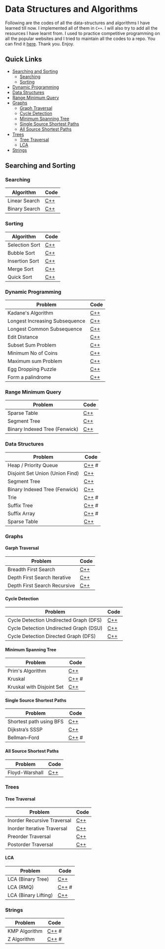 # Data Structures and Algorithms
Following are the codes of all the data-structures and algorithms I have learned till now. I implemented all of them in `C++`. I will also try to add all the resources I have learnt from. I used to practice competitive programming on all the popular websites and I tried to maintain all the codes to a repo. You can find it [here](https://github.com/arpanmukherjee/Competetive-Programming). Thank you. Enjoy.

## Quick Links
- [Searching and Sorting](#searching-and-sorting)
	- [Searching](#searching)
	- [Sorting](#sorting)
- [Dynamic Programming](#dynamic-programming)
- [Data Structures](#data-structures)
- [Range Minimum Query](#range-minimum-query)
- [Graphs](#graphs)
	- [Graph Traversal](#graph-traversal)
	- [Cycle Detection](#cycle-detection)
	- [Minimum Spanning Tree](#minimum-spanning-tree)
	- [Single Source Shortest Paths](#single-source-shortest-paths)
	- [All Source Shortest Paths](#all-source-shortest-paths)
- [Trees](#trees)
	- [Tree Traversal](#tree-traversal)
	- [LCA](#lca)
- [Strings](#strings)



## Searching and Sorting

### Searching
| Algorithm | Code |
|--|--|
| Linear Search | [C++](Searching/linear_search.cpp) |
| Binary Search | [C++](Searching/binary_search.cpp) |

### Sorting
| Algorithm | Code |
|--|--|
| Selection Sort | [C++](Sorting/Selction_Sort.cpp) |
| Bubble Sort | [C++](Sorting/Bubble_Sort.cpp) |
| Insertion Sort | [C++](Sorting/Insertion_Sort.cpp) |
| Merge Sort | [C++](Sorting/Merge_Sort.cpp) |
| Quick Sort | [C++](Sorting/Quick_Sort.cpp) |



### Dynamic Programming
| Problem | Code |
|--|--|
| Kadane's Algorithm | [C++](Dynamic-Programming/kadane.cpp) |
| Longest Increasing Subsequence | [C++](Dynamic-Programming/lis.cpp) |
| Longest Common Subsequence | [C++](Dynamic-Programming/lcs.cpp) |
| Edit Distance | [C++](Dynamic-Programming/edit_distance.cpp) |
| Subset Sum Problem | [C++](Dynamic-Programming/subset_sum.cpp) |
| Minimum No of Coins | [C++](Dynamic-Programming/minimum_no_of_coins.cpp) |
| Maximum sum Problem | [C++](Dynamic-Programming/maximum_sum_problem.cpp) |
| Egg Dropping Puzzle | [C++](Dynamic-Programming/egg_dropping_puzzle.cpp) |
| Form a palindrome | [C++](Dynamic-Programming/form_a_palindrome.cpp) |



### Range Minimum Query
| Problem | Code |
|--|--|
| Sparse Table | [C++](Data-Structures/Sparse_Table.cpp) |
| Segment Tree | [C++](Data-Structures/Segment_Tree.cpp) |
| Binary Indexed Tree (Fenwick) | [C++](Data-Structures/BIT.cpp) |



### Data Structures
| Problem | Code |
|--|--|
| Heap / Priority Queue | [C++](Data-Structures/Heap.cpp) #|
| Disjoint Set Union (Union Find) | [C++](Data-Structures/Disjoint_Set_Union.cpp) |
| Segment Tree | [C++](Data-Structures/Segment_Tree.cpp) |
| Binary Indexed Tree (Fenwick) | [C++](Data-Structures/BIT.cpp) |
| Trie | [C++](Data-Structures/Trie.cpp) # |
| Suffix Tree | [C++](Data-Structures/Suffix_Tree.cpp) # |
| Suffix Array | [C++](Data-Structures/Suffix_Array.cpp) # |
| Sparse Table | [C++](Data-Structures/Sparse_Table.cpp) |



### Graphs

#### Garph Traversal
| Problem | Code |
|--|--|
| Breadth First Search | [C++](Graphs/Traversal/BFS.cpp) |
| Depth First Search Iterative | [C++](Graphs/Traversal/DFS_Iterative.cpp) |
| Depth First Search Recursive | [C++](Graphs/Traversal/DFS_Recursive.cpp) |

#### Cycle Detection
| Problem | Code |
|--|--|
| Cycle Detection Undirected Graph (DFS) | [C++](Graphs/Cycle-Detection/Cycle_Detection_Undirected_DFS.cpp) |
| Cycle Detection Undirected Graph (DSU) | [C++](Graphs/Cycle-Detection/Cycle_Detection_Undirected_DSU.cpp) |
| Cycle Detection Directed Graph (DFS) | [C++](Graphs/Cycle-Detection/Cycle_Detection_Directed_DFS.cpp) |

#### Minimum Spanning Tree
| Problem | Code |
|--|--|
| Prim's Algorithm | [C++](Graphs/Minimum-Spanning-Tree/Prim.cpp) |
| Kruskal | [C++](Graphs/Minimum-Spanning-Tree/Kruskal.cpp) #|
| Kruskal with Disjoint Set | [C++](Graphs/Minimum-Spanning-Tree/Kruskal_DSU.cpp) |

#### Single Source Shortest Paths
| Problem | Code |
|--|--|
| Shortest path using BFS | [C++](Graphs/Shortest-Path/Shortest_Path_BFS.cpp) |
| Dijkstra’s SSSP | [C++](Graphs/Shortest-Path/Dijkstra.cpp) |
| Bellman–Ford | [C++](Graphs/Shortest-Path/Bellman_Ford.cpp) #|

#### All Source Shortest Paths
| Problem | Code |
|--|--|
| Floyd-Warshall | [C++](Graphs/Shortest-Path/Floyd_Warshall.cpp) |



### Trees

#### Tree Traversal
| Problem | Code |
|--|--|
| Inorder Recursive Traversal | [C++](Trees/InorderRecursive.cpp) |
| Inorder Iterative Traversal | [C++](Trees/InorderIterative.cpp) |
| Preorder Traversal | [C++](Trees/Preorder.cpp) |
| Postorder Traversal | [C++](Trees/Postorder.cpp) |

#### LCA
| Problem | Code |
|--|--|
| LCA (Binary Tree) | [C++](Trees/LCABinaryTree.cpp) |
| LCA (RMQ) | [C++](Trees/LCA_RMQ.cpp) #|
| LCA (Binary Lifting) | [C++](Trees/LCABinaryLifting.cpp) |



### Strings
| Problem | Code |
|--|--|
|KMP Algorithm | [C++](Strings/KMP.cpp) # |
|Z Algorithm | [C++](Strings/Z.cpp) # |